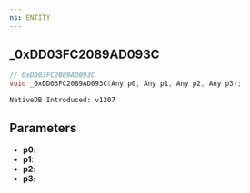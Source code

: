 ```yaml
---
ns: ENTITY
---
```

## _0xDD03FC2089AD093C

```c
// 0xDD03FC2089AD093C
void _0xDD03FC2089AD093C(Any p0, Any p1, Any p2, Any p3);
```

```
NativeDB Introduced: v1207
```

## Parameters
* **p0**:
* **p1**:
* **p2**:
* **p3**:
